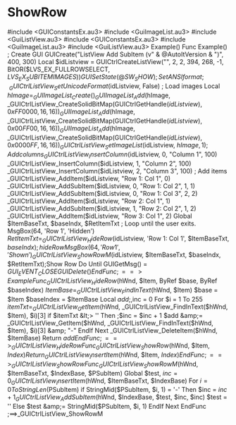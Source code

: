 # ShowRow
#include &lt;GUIConstantsEx.au3> #include &lt;GuiImageList.au3> #include &lt;GuiListView.au3> #include &lt;GUIConstantsEx.au3> #include &lt;GuiImageList.au3> #include &lt;GuiListView.au3>  Example()  Func Example()     ; Create GUI     GUICreate("ListView Add SubItem (v" &amp; @AutoItVersion &amp; ")", 400, 300)     Local $idListview = GUICtrlCreateListView("", 2, 2, 394, 268, -1, BitOR($LVS_EX_FULLROWSELECT, $LVS_EX_SUBITEMIMAGES))     GUISetState(@SW_SHOW)      ; Set ANSI format ;~     _GUICtrlListView_SetUnicodeFormat($idListview, False)      ; Load images     Local $hImage = _GUIImageList_Create()     _GUIImageList_Add($hImage, _GUICtrlListView_CreateSolidBitMap(GUICtrlGetHandle($idListview), 0xFF0000, 16, 16))     _GUIImageList_Add($hImage, _GUICtrlListView_CreateSolidBitMap(GUICtrlGetHandle($idListview), 0x00FF00, 16, 16))     _GUIImageList_Add($hImage, _GUICtrlListView_CreateSolidBitMap(GUICtrlGetHandle($idListview), 0x0000FF, 16, 16))     _GUICtrlListView_SetImageList($idListview, $hImage, 1)      ; Add columns     _GUICtrlListView_InsertColumn($idListview, 0, "Column 1", 100)     _GUICtrlListView_InsertColumn($idListview, 1, "Column 2", 100)     _GUICtrlListView_InsertColumn($idListview, 2, "Column 3", 100)      ; Add items     _GUICtrlListView_AddItem($idListview, "Row 1: Col 1", 0)     _GUICtrlListView_AddSubItem($idListview, 0, "Row 1: Col 2", 1, 1)     _GUICtrlListView_AddSubItem($idListview, 0, "Row 1: Col 3", 2, 2)     _GUICtrlListView_AddItem($idListview, "Row 2: Col 1", 1)     _GUICtrlListView_AddSubItem($idListview, 1, "Row 2: Col 2", 1, 2)     _GUICtrlListView_AddItem($idListview, "Row 3: Col 1", 2)     Global $ItemBaseTxt, $baseIndx, $RetItemTxt     ; Loop until the user exits.     MsgBox(64, 'Row 1', 'Hidden')     $RetItemTxt = _GUICtrlListView_HideRow($idListview, 'Row 1: Col 1', $ItemBaseTxt, $baseIndx);hide Row     MsgBox(64, 'Row 1', 'Shown')     _GUICtrlListView_ShowRowM($idListview, $ItemBaseTxt, $baseIndx, $RetItemTxt);Show Row     Do      Until GUIGetMsg() = $GUI_EVENT_CLOSE     GUIDelete() EndFunc   ;==>Example   Func _GUICtrlListView_HideRow($hWnd, $Item, ByRef $base, ByRef $baseIndex)     $ItemBase = _GUICtrlListView_FindInText($hWnd, $Item)     $base = $Item     $baseIndex = $ItemBase     Local $add ;,$inc = 0     For $i = 1 To 255         $itemTxt = _GUICtrlListView_GetItem($hWnd, _GUICtrlListView_FindInText($hWnd, $Item), $i)[3]         if $itemTxt &lt;> '' Then             ;$inc = $inc + 1             $add &amp;= _GUICtrlListView_GetItem($hWnd, _GUICtrlListView_FindInText($hWnd, $Item), $i)[3] &amp; "-"         EndIf     Next     _GUICtrlListView_DeleteItem($hWnd, $ItemBase)     Return $add EndFunc   ;==>_GUICtrlListView_HideRow Func _GUICtrlListView_ShowRow($hWnd, $Item, $Index)     Return _GUICtrlListView_InsertItem($hWnd, $Item, $Index) EndFunc   ;==>_GUICtrlListView_ShowRow Func _GUICtrlListView_ShowRowM($hWnd, $ItemBaseTxt, $IndexBase, $PSubItem)     Global $test, $inc = 0     _GUICtrlListView_InsertItem($hWnd, $ItemBaseTxt, $IndexBase)     For $i = 0 To StringLen($PSubItem)         if StringMid($PSubItem, $i, 1) = '-' Then             $inc = $inc + 1             _GUICtrlListView_AddSubItem($hWnd, $IndexBase, $test, $inc, $inc)             $test = ''         Else             $test &amp;= StringMid($PSubItem, $i, 1)         EndIf     Next EndFunc   ;==>_GUICtrlListView_ShowRowM
